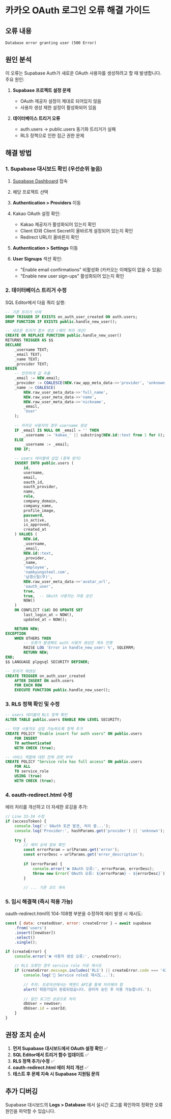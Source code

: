 # 카카오 OAuth 로그인 오류 해결 가이드

## 오류 내용
```
Database error granting user (500 Error)
```

## 원인 분석
이 오류는 Supabase Auth가 새로운 OAuth 사용자를 생성하려고 할 때 발생합니다. 주요 원인:

1. **Supabase 프로젝트 설정 문제**
   - OAuth 제공자 설정이 제대로 되어있지 않음
   - 사용자 생성 제한 설정이 활성화되어 있음

2. **데이터베이스 트리거 오류**
   - auth.users → public.users 동기화 트리거가 실패
   - RLS 정책으로 인한 접근 권한 문제

## 해결 방법

### 1. Supabase 대시보드 확인 (우선순위 높음)

1. [Supabase Dashboard](https://supabase.com/dashboard) 접속
2. 해당 프로젝트 선택
3. **Authentication > Providers** 이동
4. Kakao OAuth 설정 확인:
   - Kakao 제공자가 활성화되어 있는지 확인
   - Client ID와 Client Secret이 올바르게 설정되어 있는지 확인
   - Redirect URL이 올바른지 확인

5. **Authentication > Settings** 이동
6. **User Signups** 섹션 확인:
   - "Enable email confirmations" 비활성화 (카카오는 이메일이 없을 수 있음)
   - "Enable new user sign-ups" 활성화되어 있는지 확인

### 2. 데이터베이스 트리거 수정

SQL Editor에서 다음 쿼리 실행:

```sql
-- 기존 트리거 삭제
DROP TRIGGER IF EXISTS on_auth_user_created ON auth.users;
DROP FUNCTION IF EXISTS public.handle_new_user();

-- 새로운 트리거 함수 생성 (에러 처리 개선)
CREATE OR REPLACE FUNCTION public.handle_new_user()
RETURNS TRIGGER AS $$
DECLARE
    _username TEXT;
    _email TEXT;
    _name TEXT;
    _provider TEXT;
BEGIN
    -- 안전하게 값 추출
    _email := NEW.email;
    _provider := COALESCE(NEW.raw_app_meta_data->>'provider', 'unknown');
    _name := COALESCE(
        NEW.raw_user_meta_data->>'full_name',
        NEW.raw_user_meta_data->>'name',
        NEW.raw_user_meta_data->>'nickname',
        _email,
        'User'
    );
    
    -- 카카오 사용자의 경우 username 생성
    IF _email IS NULL OR _email = '' THEN
        _username := 'kakao_' || substring(NEW.id::text from 1 for 8);
    ELSE
        _username := _email;
    END IF;

    -- users 테이블에 삽입 (중복 방지)
    INSERT INTO public.users (
        id,
        username,
        email,
        oauth_id,
        oauth_provider,
        name,
        role,
        company_domain,
        company_name,
        profile_image,
        password,
        is_active,
        is_approved,
        created_at
    ) VALUES (
        NEW.id,
        _username,
        _email,
        NEW.id::text,
        _provider,
        _name,
        'employee',
        'namkyungsteel.com',
        '남경스틸(주)',
        NEW.raw_user_meta_data->>'avatar_url',
        'oauth_user',
        true,
        true,  -- OAuth 사용자는 자동 승인
        NOW()
    )
    ON CONFLICT (id) DO UPDATE SET
        last_login_at = NOW(),
        updated_at = NOW();

    RETURN NEW;
EXCEPTION
    WHEN OTHERS THEN
        -- 오류가 발생해도 auth 사용자 생성은 계속 진행
        RAISE LOG 'Error in handle_new_user: %', SQLERRM;
        RETURN NEW;
END;
$$ LANGUAGE plpgsql SECURITY DEFINER;

-- 트리거 재생성
CREATE TRIGGER on_auth_user_created
    AFTER INSERT ON auth.users
    FOR EACH ROW
    EXECUTE FUNCTION public.handle_new_user();
```

### 3. RLS 정책 확인 및 수정

```sql
-- users 테이블의 RLS 정책 확인
ALTER TABLE public.users ENABLE ROW LEVEL SECURITY;

-- 익명 사용자도 삽입 가능하도록 정책 추가
CREATE POLICY "Enable insert for auth users" ON public.users
    FOR INSERT 
    TO authenticated
    WITH CHECK (true);

-- 서비스 역할에 대한 전체 권한 부여
CREATE POLICY "Service role has full access" ON public.users
    FOR ALL 
    TO service_role
    USING (true)
    WITH CHECK (true);
```

### 4. oauth-redirect.html 수정

에러 처리를 개선하고 더 자세한 로깅을 추가:

```javascript
// Line 33-34 수정
if (accessToken) {
    console.log('✅ OAuth 토큰 발견, 처리 중...');
    console.log('Provider:', hashParams.get('provider') || 'unknown');
    
    try {
        // 에러 상세 정보 확인
        const errorParam = urlParams.get('error');
        const errorDesc = urlParams.get('error_description');
        
        if (errorParam) {
            console.error('❌ OAuth 오류:', errorParam, errorDesc);
            throw new Error(`OAuth 오류: ${errorParam} - ${errorDesc}`);
        }
        
        // ... 기존 코드 계속
```

### 5. 임시 해결책 (즉시 적용 가능)

oauth-redirect.html의 104-108행 부분을 수정하여 에러 발생 시 재시도:

```javascript
const { data: createdUser, error: createError } = await supabase
    .from('users')
    .insert([newUser])
    .select()
    .single();

if (createError) {
    console.error('❌ 사용자 생성 오류:', createError);
    
    // RLS 오류인 경우 service role 키로 재시도
    if (createError.message.includes('RLS') || createError.code === '42501') {
        console.log('🔄 Service role로 재시도...');
        
        // 주의: 프로덕션에서는 백엔드 API를 통해 처리해야 함
        alert('회원가입이 완료되었습니다. 관리자 승인 후 이용 가능합니다.');
        
        // 일단 로그인 성공으로 처리
        dbUser = newUser;
        dbUser.id = userId;
    }
}
```

## 권장 조치 순서

1. **먼저 Supabase 대시보드에서 OAuth 설정 확인** ✅
2. **SQL Editor에서 트리거 함수 업데이트** ✅
3. **RLS 정책 추가/수정** ✅
4. **oauth-redirect.html 에러 처리 개선** ✅
5. **테스트 후 문제 지속 시 Supabase 지원팀 문의**

## 추가 디버깅

Supabase 대시보드의 **Logs > Database** 에서 실시간 로그를 확인하여 정확한 오류 원인을 파악할 수 있습니다.